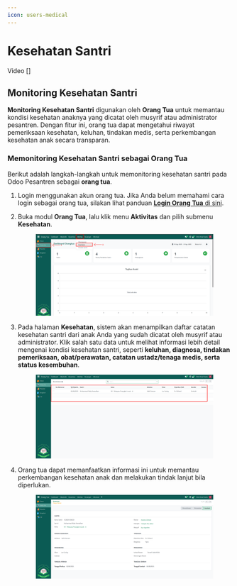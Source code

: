 ```yaml
---
icon: users-medical
---
```


# Kesehatan Santri

Video \[]

## Monitoring Kesehatan Santri

**Monitoring Kesehatan Santri** digunakan oleh **Orang Tua** untuk memantau kondisi kesehatan anaknya yang dicatat oleh musyrif atau administrator pesantren. Dengan fitur ini, orang tua dapat mengetahui riwayat pemeriksaan kesehatan, keluhan, tindakan medis, serta perkembangan kesehatan anak secara transparan.

### Memonitoring Kesehatan Santri sebagai Orang Tua

Berikut adalah langkah-langkah untuk memonitoring kesehatan santri pada Odoo Pesantren sebagai **orang tua**.

1. Login menggunakan akun orang tua. Jika Anda belum memahami cara login sebagai orang tua, silakan lihat panduan [**Login Orang Tua** di sini](../../../setup-and-konfigurasi/role-and-hak-akses-pengguna/panduan-login/login-orang-tua.md).
2.  Buka modul **Orang Tua**, lalu klik menu **Aktivitas** dan pilih submenu **Kesehatan**.

    <figure><img src="../../../.gitbook/assets/images-588 (1).png" alt=""><figcaption></figcaption></figure>
3.  Pada halaman **Kesehatan**, sistem akan menampilkan daftar catatan kesehatan santri dari anak Anda yang sudah dicatat oleh musyrif atau administrator. Klik salah satu data untuk melihat informasi lebih detail mengenai kondisi kesehatan santri, seperti **keluhan, diagnosa, tindakan pemeriksaan, obat/perawatan, catatan ustadz/tenaga medis, serta status kesembuhan**.

    <figure><img src="../../../.gitbook/assets/images-589.png" alt=""><figcaption></figcaption></figure>


4.  Orang tua dapat memanfaatkan informasi ini untuk memantau perkembangan kesehatan anak dan melakukan tindak lanjut bila diperlukan.

    <figure><img src="../../../.gitbook/assets/images-590.png" alt=""><figcaption></figcaption></figure>
